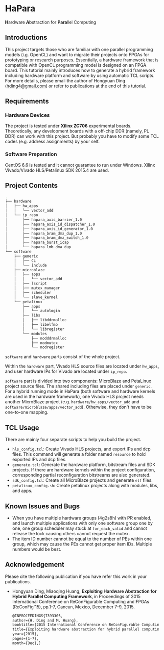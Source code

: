 # HaPara
**H**ardware **A**bstraction for **Para**llel Computing

## Introductions

This project targets those who are familiar with one parallel programming models (i.g. OpenCL) and want to migrate their projects onto FPGAs for prototyping or research purposes. Essentially, a hardware framework that is compatible with OpenCL programming model is designed on an FPGA board. This tutorial mainly introduces how to generate a hybrid framework including hardware platform and software by using automatic TCL scripts. For more details, please email the author of Hongyuan Ding (hding4@gmail.com) or refer to publications at the end of this tutorial. 

## Requirements 

### Hardware Devices

The project is tested under **Xilinx ZC706** experimental boards. Theoretically, any development boards with a off-chip DDR (namely, PL DDR) can work with this project. But probably you have to modify some TCL codes (e.g. address assignments) by your self. 

### Software Preparation

CentOS 6.6 is tested and it cannot guarantee to run under Windows. Xilinx Vivado/Vivado HLS/Petalinux SDK 2015.4 are used.

## Project Contents
```bash
.
├── hardware
│   ├── hw_apps
│   │   └── vector_add
│   └── ip_repo
│       ├── hapara_axis_barrier_1.0
│       ├── hapara_axis_id_dispatcher_1.0
│       ├── hapara_axis_id_generator_1.0
│       ├── hapara_bram_dma_dup_1.0
│       ├── hapara_bram_dma_switch_1.0
│       ├── hapara_burst_icap
│       └── hapara_lmb_dma_dup
└── software
	├── generic
	│   ├── CL
	│   └── include
	├── microblaze
	│   ├── apps
	│   │   └── vector_add
	│   ├── lscript
	│   ├── mutex_manager
	│   ├── scheduler
	│   └── slave_kernel
	└── petalinux
    	├── apps
    	│   └── autologin
    	├── libs
    	│   ├── libddrmalloc
    	│   ├── libelfmb
    	│   └── libregister
    	└── modules
        	├── modddrmalloc
        	├── modmutex
        	└── modregister
```

`software` and `hardware` parts consist of the whole project. 

Within the `hardware` part, Vivado HLS source files are located under `hw_apps`, and user hardware IPs for Vivado are located under `ip_repo`.

`software` part is divided into two components: MicroBlaze and PetaLinux project source files. The shared including files are placed under `generic`. For a hybrid running mode in HaPara (both software and hardware kernels are used in the hardware framework), one Vivado HLS project needs another MicroBlaze project (e.g. `hardware/hw_apps/vector_add` and `software/microblaze/apps/vector_add`). Otherwise, they don't have to be one-to-one mapping.

## TCL Usage

There are mainly four separate scripts to help you build the project.

- `hls_config.tcl`: Create Vivado HLS projects, and export IPs and dcp files. This command will generate a folder named `resource` to hold exported IPs and dcp files.
- `generate.tcl`: Generate the hardware platform, bitstream files and SDK projects. If there are hardware kernels within the project configuration, corresponding partial reconfiguration bitstreams are also generated.
- `sdk_config.tcl`: Create all MicroBlaze projects and generate `elf` files.
- `petalinux_config.sh`: Create petalinux projects along with modules, libs, and apps.

## Known Issues and Bugs
- When you have multiple hardware groups (4g2s8h) with PR enabled, and launch multiple applications with only one software group one by one, one group scheduler may stuck at `for_each_valid` and cannot release the lock causing others cannot request the mutex.
- The item ID number cannot be equal to the number of PEs within one group, which may cause the PEs cannot get proper item IDs. Multiple numbers would be best.

## Acknowledgement

Please cite the following publication if you have refer this work in your publications.

- Hongyuan Ding, Miaoqing Huang, **Exploiting Hardware Abstraction for Hybrid Parallel Computing Framework**, in Proceedings of 2015 International Conference on ReConFigurable Computing and FPGAs (ReConFig'15), pp.1-7, Cancun, Mexico, December 7-9, 2015.

  ```latex
  @INPROCEEDINGS{7393305, 
  author={H. Ding and M. Huang}, 
  booktitle={2015 International Conference on ReConFigurable Computing and FPGAs (ReConFig)}, 
  title={Exploiting hardware abstraction for hybrid parallel computing framework}, 
  year={2015}, 
  pages={1-7}, 
  month={Dec},}
  ```



